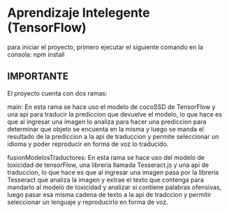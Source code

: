 # Aprendizaje Intelegente (TensorFlow)

para iniciar el proyecto, primero ejecutar el siguiente comando en la consola: npm install


## IMPORTANTE
El proyecto cuenta con dos ramas:

main: En esta rama se hace uso el modelo de cocoSSD de TensorFlow y una api para traducir la prediccion que devuelve el modelo, lo que hace es que al ingresar
una imagen lo analiza para hacer una prediccion para determinar que objeto se encuenta en la misma y luego se manda el resultado de la prediccion a la api de traduccion y permite seleccionar un idioma y poder reproducir en forma de voz lo traducido. 

fusionModelosTraductores: En esta rama se hace uso del modelo de toxicidad de tensorFlow, una libreria llamada Tesseract.js y una api de traduccion, lo que hace es que al ingresar una imagen pasa por la libreria Tesseract que analiza la imagen y extrae el texto que contenga para mandarlo al modelo de toxicidad y analizar si contiene palabras ofensivas, luego pasar esa misma cadena de texto a la api de tradccion y permitir seleccionar un lenguaje y reproducirlo en forma de voz.
